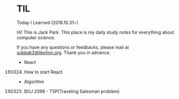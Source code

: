 # TIL
Today I Learned (2018.10.31~)

Hi! This is Jack Park. 
This place is my daily study notes for everything about computer science.

If you have any questions or feedbacks, please mail at subbak2@likelion.org. 
Thank you in advance.


* React
190324. How to start React


* Algorithm
190325. BOJ 2098 - TSP(Traveling Salesman problem)
